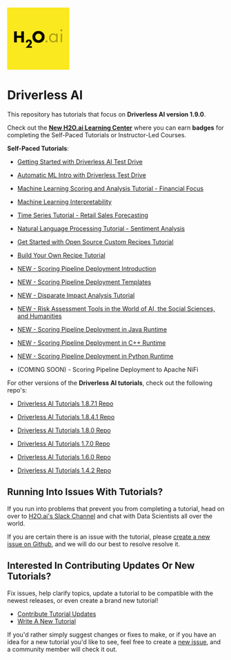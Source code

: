 ![h2o-ai-logo-plain](https://github.com/h2oai/tutorials/blob/master/.github/h2o-ai-logo-plain.png)


# Driverless AI

This repository has tutorials that focus on **Driverless AI version 1.9.0**.

Check out the [**New H2O.ai Learning Center**](https://training.h2o.ai/) where you can earn **badges** for completing the Self-Paced Tutorials or Instructor-Led Courses. 

**Self-Paced Tutorials**:

- [Getting Started with Driverless AI Test Drive](https://training.h2o.ai/products/tutorial-0-getting-started-with-driverless-ai-test-drive)

- [Automatic ML Intro with Driverless Test Drive](https://training.h2o.ai/products/tutorial-1a-automatic-machine-learning-introduction-with-driverless-ai)

- [Machine Learning Scoring and Analysis Tutorial - Financial Focus](https://training.h2o.ai/products/tutorial-1b-machine-learning-experiment-scoring-and-analysis-tutorial-financial-focus)

- [Machine Learning Interpretability](https://training.h2o.ai/products/tutorial-1c-machine-learning-interpretability-tutorial)

- [Time Series Tutorial - Retail Sales Forecasting](https://training.h2o.ai/products/tutorial-2a-time-series-recipe-tutorial-retail-sales-forecasting)

- [Natural Language Processing Tutorial - Sentiment Analysis](https://training.h2o.ai/products/tutorial-2b-natural-language-processing-tutorial-sentiment-analysis)

- [Get Started with Open Source Custom Recipes Tutorial](https://training.h2o.ai/products/tutorial-3a-get-started-with-open-source-custom-recipes-tutorial)

- [Build Your Own Recipe Tutorial](https://training.h2o.ai/products/tutorial-3b-build-your-own-custom-recipe-tutorial)

- [NEW - Scoring Pipeline Deployment Introduction](https://training.h2o.ai/products/tutorial-4a-scoring-pipeline-deployment-introduction)

- [NEW - Scoring Pipeline Deployment Templates](https://training.h2o.ai/products/tutorial-4b-scoring-pipeline-deployment-templates)

- [NEW - Disparate Impact Analysis Tutorial](https://training.h2o.ai/products/tutorial-5a-disparate-impact-analysis-tutorial)

- [NEW - Risk Assessment Tools in the World of AI, the Social Sciences, and Humanities](https://training.h2o.ai/products/tutorial-5b-risk-assessment-tools-in-the-world-of-ai-the-social-sciences-and-humanities)

- [NEW - Scoring Pipeline Deployment in Java Runtime](https://training.h2o.ai/products/tutorial-4c-scoring-pipeline-deployment-in-java-runtime)

- [NEW - Scoring Pipeline Deployment in C++ Runtime](https://training.h2o.ai/products/tutorial-4d-scoring-pipeline-deployment-in-c-runtime)

- [NEW - Scoring Pipeline Deployment in Python Runtime](https://training.h2o.ai/products/tutorial-4e-scoring-pipeline-deployment-in-python-runtime)

- (COMING SOON) - Scoring Pipeline Deployment to Apache NiFi

For other versions of the **Driverless AI tutorials**, check out the following repo's:

- [Driverless AI Tutorials 1.8.7.1 Repo](https://github.com/h2oai/tutorials/tree/1.8.7.1/Driverless%20AI)

- [Driverless AI Tutorials 1.8.4.1 Repo](https://github.com/h2oai/tutorials/tree/1.8.4.1/Driverless%20AI)

- [Driverless AI Tutorials 1.8.0 Repo](https://github.com/h2oai/tutorials/tree/1.8.0/DriverlessAI)

- [Driverless AI Tutorials 1.7.0 Repo](https://github.com/h2oai/tutorials/tree/1.7.0/DriverlessAI)

- [Driverless AI Tutorials 1.6.0 Repo](https://github.com/h2oai/tutorials/tree/1.6.0/DriverlessAI)

- [Driverless AI Tutorials 1.4.2 Repo](https://github.com/h2oai/tutorials/tree/1.4.2/DriverlessAI)

## Running Into Issues With Tutorials?

If you run into problems that prevent you from completing a tutorial, head on over to [H2O.ai's Slack Channel](https://www.h2o.ai/slack-community/) and chat with Data Scientists all over the world.

If you are certain there is an issue with the tutorial, please [create a new issue on Github](https://github.com/h2oai/tutorials/issues), and we will do our best to resolve resolve it.

## Interested In Contributing Updates Or New Tutorials?

Fix issues, help clarify topics, update a tutorial to be compatible with the newest releases, or even create a brand new tutorial!

- [Contribute Tutorial Updates](https://github.com/h2oai/tutorials/blob/master/.github/contribute-tutorial-updates.md)
- [Write A New Tutorial](https://github.com/h2oai/tutorials/wiki/Write-a-New-Tutorial)

If you'd rather simply suggest changes or fixes to make, or if you have an idea for a new tutorial you'd like to see, feel free to create a [new issue](https://github.com/h2oai/tutorials/issues), and a community member will check it out.
